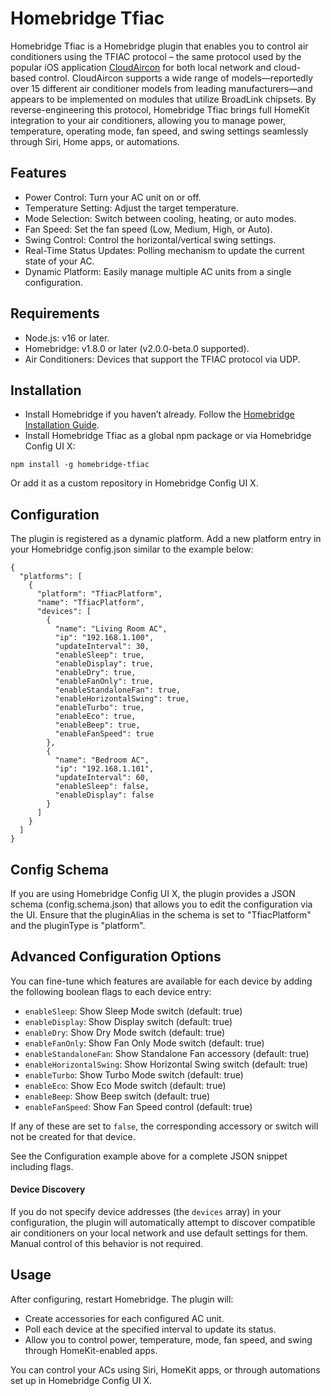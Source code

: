 # Homebridge Tfiac  
Homebridge Tfiac is a Homebridge plugin that enables you to control air conditioners using the TFIAC protocol – the same protocol used by the popular iOS application [CloudAircon](https://apps.apple.com/app/cloudaircon) for both local network and cloud-based control. CloudAircon supports a wide range of models—reportedly over 15 different air conditioner models from leading manufacturers—and appears to be implemented on modules that utilize BroadLink chipsets. By reverse-engineering this protocol, Homebridge Tfiac brings full HomeKit integration to your air conditioners, allowing you to manage power, temperature, operating mode, fan speed, and swing settings seamlessly through Siri, Home apps, or automations.  

## Features  
* Power Control: Turn your AC unit on or off.  
* Temperature Setting: Adjust the target temperature.  
* Mode Selection: Switch between cooling, heating, or auto modes.  
* Fan Speed: Set the fan speed (Low, Medium, High, or Auto).  
* Swing Control: Control the horizontal/vertical swing settings.  
* Real-Time Status Updates: Polling mechanism to update the current state of your AC.  
* Dynamic Platform: Easily manage multiple AC units from a single configuration.  

## Requirements
* Node.js: v16 or later.  
* Homebridge: v1.8.0 or later (v2.0.0-beta.0 supported).  
* Air Conditioners: Devices that support the TFIAC protocol via UDP.  

## Installation  
* Install Homebridge if you haven’t already. Follow the [Homebridge Installation Guide](https://homebridge.io).  
* Install Homebridge Tfiac as a global npm package or via Homebridge Config UI X:  

```
npm install -g homebridge-tfiac
```
Or add it as a custom repository in Homebridge Config UI X.  

## Configuration  
The plugin is registered as a dynamic platform. Add a new platform entry in your Homebridge config.json similar to the example below:  

```
{
  "platforms": [
    {
      "platform": "TfiacPlatform",
      "name": "TfiacPlatform",
      "devices": [
        {
          "name": "Living Room AC",
          "ip": "192.168.1.100",
          "updateInterval": 30,
          "enableSleep": true,
          "enableDisplay": true,
          "enableDry": true,
          "enableFanOnly": true,
          "enableStandaloneFan": true,
          "enableHorizontalSwing": true,
          "enableTurbo": true,
          "enableEco": true,
          "enableBeep": true,
          "enableFanSpeed": true
        },
        {
          "name": "Bedroom AC",
          "ip": "192.168.1.101",
          "updateInterval": 60,
          "enableSleep": false,
          "enableDisplay": false
        }
      ]
    }
  ]
}
```

## Config Schema  
If you are using Homebridge Config UI X, the plugin provides a JSON schema (config.schema.json) that allows you to edit the configuration via the UI.  Ensure that the pluginAlias in the schema is set to "TfiacPlatform" and the pluginType is "platform".  

## Advanced Configuration Options

You can fine-tune which features are available for each device by adding the following boolean flags to each device entry:

- `enableSleep`: Show Sleep Mode switch (default: true)
- `enableDisplay`: Show Display switch (default: true)
- `enableDry`: Show Dry Mode switch (default: true)
- `enableFanOnly`: Show Fan Only Mode switch (default: true)
- `enableStandaloneFan`: Show Standalone Fan accessory (default: true)
- `enableHorizontalSwing`: Show Horizontal Swing switch (default: true)
- `enableTurbo`: Show Turbo Mode switch (default: true)
- `enableEco`: Show Eco Mode switch (default: true)
- `enableBeep`: Show Beep switch (default: true)
- `enableFanSpeed`: Show Fan Speed control (default: true)

If any of these are set to `false`, the corresponding accessory or switch will not be created for that device.

See the Configuration example above for a complete JSON snippet including flags.

#### Device Discovery
If you do not specify device addresses (the `devices` array) in your configuration, the plugin will automatically attempt to discover compatible air conditioners on your local network and use default settings for them. Manual control of this behavior is not required.

## Usage  
After configuring, restart Homebridge. The plugin will:  
* Create accessories for each configured AC unit.  
* Poll each device at the specified interval to update its status.  
* Allow you to control power, temperature, mode, fan speed, and swing through HomeKit-enabled apps.  

You can control your ACs using Siri, HomeKit apps, or through automations set up in Homebridge Config UI X.